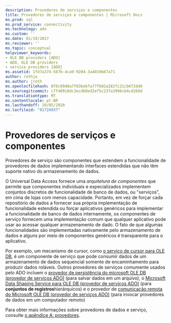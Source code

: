 ```yaml
---
description: Provedores de serviços e componentes
title: Provedores de serviços e componentes | Microsoft Docs
ms.prod: sql
ms.prod_service: connectivity
ms.technology: ado
ms.custom: ''
ms.date: 01/19/2017
ms.reviewer: ''
ms.topic: conceptual
helpviewer_keywords:
- OLE DB providers [ADO]
- ADO, OLE DB providers
- service providers [ADO]
ms.assetid: 1fd7a374-587b-4ca9-9204-3a4019b67a71
author: rothja
ms.author: jroth
ms.openlocfilehash: 0f0c89d8a7f83bebfa77fb02a282fc21cb6f2dd0
ms.sourcegitcommit: c7f40918dc3ecdb0ed2ef5c237a3996cb4cd268d
ms.translationtype: MT
ms.contentlocale: pt-BR
ms.lasthandoff: 10/05/2020
ms.locfileid: "91724937"
---
```

# <a name="service-providers-and-components"></a>Provedores de serviços e componentes
Provedores de serviço são componentes que estendem a funcionalidade de provedores de dados implementando interfaces estendidas que não têm suporte nativo do armazenamento de dados.  
  
 O Universal Data Access fornece uma *arquitetura de componentes* que permite que componentes individuais e especializados implementem conjuntos discretos de funcionalidade de banco de dados, ou "serviços", em cima de lojas com menos capacidade. Portanto, em vez de forçar cada repositório de dados a fornecer sua própria implementação de funcionalidade estendida ou forçar aplicativos genéricos para implementar a funcionalidade de banco de dados internamente, os componentes de serviço fornecem uma implementação comum que qualquer aplicativo pode usar ao acessar qualquer armazenamento de dado. O fato de que algumas funcionalidades são implementadas nativamente pelo armazenamento de dados e alguns por meio de componentes genéricos é transparente para o aplicativo.  
  
 Por exemplo, um mecanismo de cursor, como [o serviço de cursor para OLE DB](/previous-versions/windows/desktop/ms714397(v=vs.85)), é um componente de serviço que pode consumir dados de um armazenamento de dados sequencial somente de encaminhamento para produzir dados roláveis. Outros provedores de serviços comumente usados pelo ADO incluem o [provedor de persistência do microsoft OLE DB (provedor de serviços ADO)](../../../ado/guide/appendixes/microsoft-ole-db-persistence-provider-ado-service-provider.md) (para salvar dados em um arquivo), o [Microsoft Data Shaping Service para OLE DB (provedor de serviços ADO)](../../../ado/guide/appendixes/microsoft-data-shaping-service-for-ole-db-ado-service-provider.md) (para **conjuntos de registros**hierárquicos) e o provedor de [comunicação remota do Microsoft OLE DB (provedor de serviços ADO)](../../../ado/guide/appendixes/microsoft-ole-db-remoting-provider-ado-service-provider.md) (para invocar provedores de dados em um computador remoto)  
  
 Para obter mais informações sobre provedores de dados e serviço, consulte [o apêndice A: provedores](../../../ado/guide/appendixes/appendix-a-providers.md).